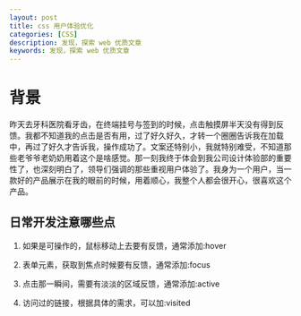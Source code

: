 ```yaml
---
layout: post
title: css 用户体验优化
categories: [CSS]
description: 发现，探索 web 优质文章
keywords: 发现，探索 web 优质文章
---
```


# 背景
昨天去牙科医院看牙齿，在终端挂号与签到的时候，点击触摸屏半天没有得到反馈。我都不知道我的点击是否有用，过了好久好久，才转一个圈圈告诉我在加载中，再过了好久才告诉我，操作成功了。文案还特别小，我就特别难受，不知道那些老爷爷老奶奶用着这个是啥感觉。那一刻我终于体会到我公司设计体验部的重要性了，也深刻明白了，领导们强调的那些重视用户体验了。我身为一个用户，当一款好的产品展示在我的眼前的时候，用着顺心，我整个人都会很开心，很喜欢这个产品。

## 日常开发注意哪些点

1. 如果是可操作的，鼠标移动上去要有反馈，通常添加:hover

2. 表单元素，获取到焦点时候要有反馈，通常添加:focus

3. 点击那一瞬间，需要有淡淡的区域反馈，通常添加:active

4. 访问过的链接，根据具体的需求，可以加:visited